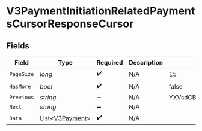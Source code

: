 # V3PaymentInitiationRelatedPaymentsCursorResponseCursor


## Fields

| Field                                                   | Type                                                    | Required                                                | Description                                             | Example                                                 |
| ------------------------------------------------------- | ------------------------------------------------------- | ------------------------------------------------------- | ------------------------------------------------------- | ------------------------------------------------------- |
| `PageSize`                                              | *long*                                                  | :heavy_check_mark:                                      | N/A                                                     | 15                                                      |
| `HasMore`                                               | *bool*                                                  | :heavy_check_mark:                                      | N/A                                                     | false                                                   |
| `Previous`                                              | *string*                                                | :heavy_minus_sign:                                      | N/A                                                     | YXVsdCBhbmQgYSBtYXhpbXVtIG1heF9yZXN1bHRzLol=            |
| `Next`                                                  | *string*                                                | :heavy_minus_sign:                                      | N/A                                                     |                                                         |
| `Data`                                                  | List<[V3Payment](../../Models/Components/V3Payment.md)> | :heavy_check_mark:                                      | N/A                                                     |                                                         |